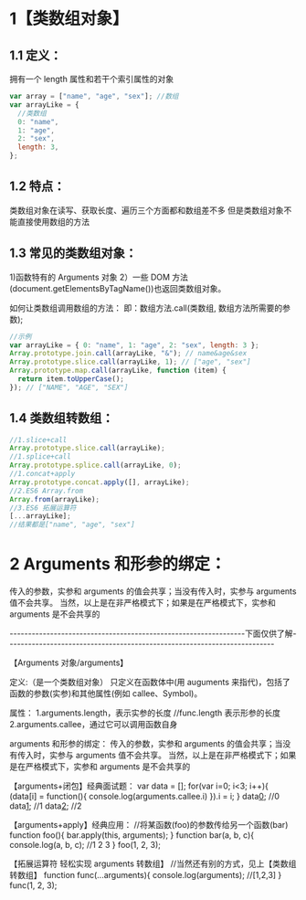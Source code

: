 # 1【类数组对象】

## 1.1 定义：

拥有一个 length 属性和若干个索引属性的对象

```js
var array = ["name", "age", "sex"]; //数组
var arrayLike = {
  //类数组
  0: "name",
  1: "age",
  2: "sex",
  length: 3,
};
```

## 1.2 特点：

类数组对象在读写、获取长度、遍历三个方面都和数组差不多
但是类数组对象不能直接使用数组的方法

## 1.3 常见的类数组对象：

1)函数特有的 Arguments 对象
2）一些 DOM 方法(document.getElementsByTagName())也返回类数组对象。

如何让类数组调用数组的方法：
即：数组方法.call(类数组, 数组方法所需要的参数);

```js
//示例
var arrayLike = { 0: "name", 1: "age", 2: "sex", length: 3 };
Array.prototype.join.call(arrayLike, "&"); // name&age&sex
Array.prototype.slice.call(arrayLike, 1); // ["age", "sex"]
Array.prototype.map.call(arrayLike, function (item) {
  return item.toUpperCase();
}); // ["NAME", "AGE", "SEX"]
```

## 1.4 类数组转数组：

```js
//1.slice+call
Array.prototype.slice.call(arrayLike);
//1.splice+call
Array.prototype.splice.call(arrayLike, 0);
//1.concat+apply
Array.prototype.concat.apply([], arrayLike);
//2.ES6 Array.from
Array.from(arrayLike);
//3.ES6 拓展运算符
[...arrayLike];
//结果都是["name", "age", "sex"]
```

# 2 Arguments 和形参的绑定：

传入的参数，实参和 arguments 的值会共享；当没有传入时，实参与 arguments 值不会共享。
当然，以上是在非严格模式下；如果是在严格模式下，实参和 arguments 是不会共享的

----------------------------------------------------------------下面仅供了解-------------------------------------------------------------------------

【Arguments 对象/arguments】

定义:（是一个类数组对象）
只定义在函数体中(用 auguments 来指代)，包括了函数的参数(实参)和其他属性(例如 callee、Symbol)。

属性：
1.arguments.length，表示实参的长度 //func.length 表示形参的长度
2.arguments.callee，通过它可以调用函数自身

arguments 和形参的绑定：
传入的参数，实参和 arguments 的值会共享；当没有传入时，实参与 arguments 值不会共享。
当然，以上是在非严格模式下；如果是在严格模式下，实参和 arguments 是不会共享的

【arguments+闭包】经典面试题：
var data = [];
for(var i=0; i<3; i++){
(data[i] = function(){
console.log(arguments.callee.i)
}).i = i;
}
data[0](); //0
data[1](); //1
data[2](); //2

【arguments+apply】经典应用：
//将某函数(foo)的参数传给另一个函数(bar)
function foo(){
bar.apply(this, arguments);
}
function bar(a, b, c){
console.log(a, b, c); //1 2 3
}
foo(1, 2, 3);

【拓展运算符 轻松实现 arguments 转数组】 //当然还有别的方式，见上【类数组转数组】
function func(...arguments){
console.log(arguments); //[1,2,3]
}
func(1, 2, 3);
